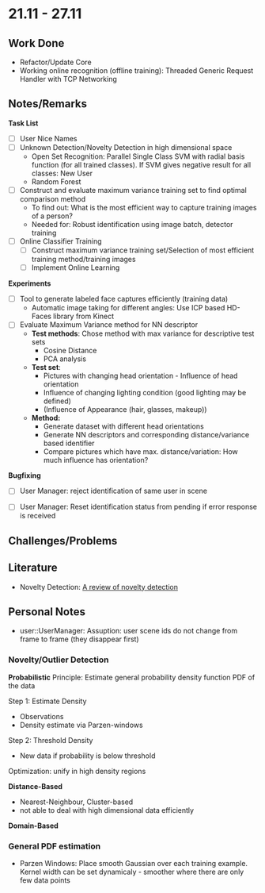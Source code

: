 # 21.11 - 27.11

## Work Done

- Refactor/Update Core
- Working online recognition (offline training): Threaded Generic Request Handler with TCP Networking

## Notes/Remarks
**Task List**
- [ ] User Nice Names
- [ ] Unknown Detection/Novelty Detection in high dimensional space
	- Open Set Recognition: Parallel Single Class SVM with radial basis function (for all trained classes). If SVM gives negative result for all classes: New User
	- Random Forest
- [ ] Construct and evaluate maximum variance training set to find optimal comparison method
	- To find out: What is the most efficient way to capture training images of a person?
	- Needed for: Robust identification using image batch, detector training
- [ ] Online Classifier Training
   - [ ] Construct maximum variance training set/Selection of most efficient training method/training images
   - [ ] Implement Online Learning

**Experiments**

- [ ] Tool to generate labeled face captures efficiently (training data)
	- Automatic image taking for different angles: Use ICP based HD-Faces library from Kinect
- [ ] Evaluate Maximum Variance method for NN descriptor
	- **Test methods**: Chose method with max variance for descriptive test sets
		- Cosine Distance
		- PCA analysis
	- **Test set**:
		- Pictures with changing head orientation - Influence of head orientation
		- Influence of changing lighting condition (good lighting may be defined)
		- (Influence of Appearance (hair, glasses, makeup))
	- **Method:**
		- Generate dataset with different head orientations
		- Generate NN descriptors and corresponding distance/variance based identifier
		- Compare pictures which have max. distance/variation: How much influence has orientation?

**Bugfixing**
- [ ] User Manager: reject identification of same user in scene
- [ ] User Manager: Reset identification status from pending if error response is received		
		
		
## Challenges/Problems

## Literature

- Novelty Detection: [A review of novelty detection](http://www.robots.ox.ac.uk/~davidc/pubs/NDreview2014.pdf)

## Personal Notes

- user::UserManager: Assuption: user scene ids do not change from frame to frame (they disappear first)


### Novelty/Outlier Detection

**Probabilistic**
Principle: Estimate general probability density function PDF of the data

Step 1: Estimate Density
- Observations
- Density estimate via Parzen-windows

Step 2: Threshold Density
- New data if probability is below threshold

Optimization: unify in high density regions

**Distance-Based**
- Nearest-Neighbour, Cluster-based
- not able to deal with high dimensional data efficiently

**Domain-Based**

### General PDF estimation

- Parzen Windows: Place smooth Gaussian over each training example. Kernel width can be set dynamicaly - smoother where there are only few data points

